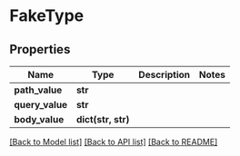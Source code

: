 # FakeType

## Properties
Name | Type | Description | Notes
------------ | ------------- | ------------- | -------------
**path_value** | **str** |  | 
**query_value** | **str** |  | 
**body_value** | **dict(str, str)** |  | 

[[Back to Model list]](../README.md#documentation-for-models) [[Back to API list]](../README.md#documentation-for-api-endpoints) [[Back to README]](../README.md)


